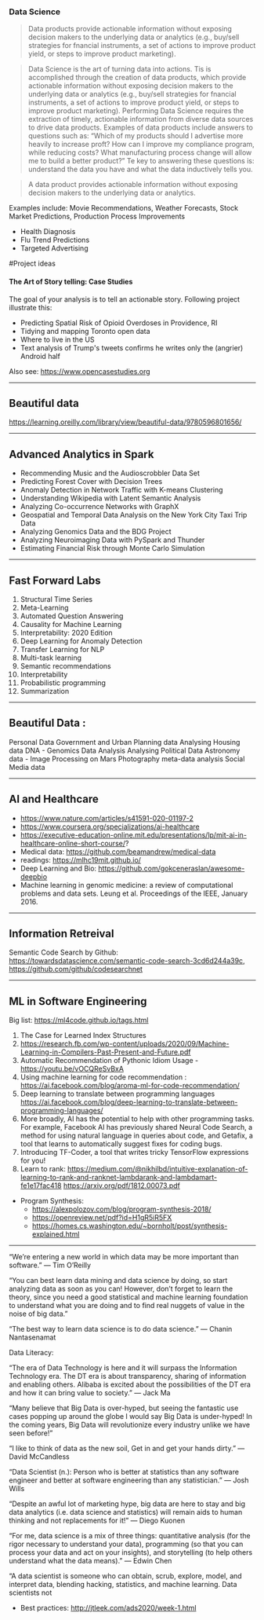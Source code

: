 ### Data Science

> Data products provide actionable information without exposing decision makers to the underlying data or analytics (e.g., buy/sell strategies for fnancial instruments, a set of actions to improve product yield, or steps to improve product marketing).

 > Data Science is the art of turning data into actions. Tis is accomplished through the creation of data products, which provide actionable information without exposing decision makers to the underlying data or analytics (e.g., buy/sell strategies for fnancial instruments, a set of actions to improve product yield, or steps to improve product marketing). Performing Data Science requires the extraction of timely, actionable information from diverse data sources to drive data products. Examples of data products include answers to questions such as: “Which of my products should I advertise more heavily to increase proft? How can I improve my compliance program, while reducing costs? What manufacturing process change will allow me to build a better product?” Te key to answering these questions is: understand the data you have and what the data inductively tells you.

> A data product provides actionable information without exposing decision makers to the underlying data or analytics. 


Examples include: Movie Recommendations, Weather Forecasts, Stock Market Predictions, Production Process Improvements 
- Health Diagnosis
- Flu Trend Predictions 
- Targeted Advertising 


#Project ideas

 
#### The Art of Story telling: Case Studies 

The goal of your analysis is to tell an actionable story. Following project illustrate this:

- Predicting Spatial Risk of Opioid Overdoses in Providence, RI
- Tidying and mapping Toronto open data
- Where to live in the US
- Text analysis of Trump's tweets confirms he writes only the (angrier) Android half

Also see: https://www.opencasestudies.org


----------------------------------
Beautiful data
----------------------------------

https://learning.oreilly.com/library/view/beautiful-data/9780596801656/ 



----------------------------------
Advanced Analytics in Spark
----------------------------------


- Recommending Music and the Audioscrobbler Data Set
- Predicting Forest Cover with Decision Trees
- Anomaly Detection in Network Traffic with K-means Clustering
- Understanding Wikipedia with Latent Semantic Analysis
- Analyzing Co-occurrence Networks with GraphX
- Geospatial and Temporal Data Analysis on the New York City Taxi Trip Data
- Analyzing Genomics Data and the BDG Project
- Analyzing Neuroimaging Data with PySpark and Thunder
- Estimating Financial Risk through Monte Carlo Simulation


----------------------------------
Fast Forward Labs
----------------------------------


1. Structural Time Series
2. Meta-Learning
3. Automated Question Answering
4. Causality for Machine Learning
5. Interpretability: 2020 Edition
6. Deep Learning for Anomaly Detection
7. Transfer Learning for NLP
8. Multi-task learning
9. Semantic recommendations
10. Interpretability
11. Probabilistic programming
12. Summarization


----------------------------------
Beautiful Data : 
----------------------------------

Personal Data 
Government and Urban Planning data 
Analysing Housing data 
DNA - Genomics Data Analysis 
Analysing Political Data 
Astronomy data - Image Processing on Mars 
Photography meta-data analysis 
Social Media data


---------------------------------------
AI and Healthcare
---------------------------------------

- https://www.nature.com/articles/s41591-020-01197-2
- https://www.coursera.org/specializations/ai-healthcare
- https://executive-education-online.mit.edu/presentations/lp/mit-ai-in-healthcare-online-short-course/? 
- Medical data: https://github.com/beamandrew/medical-data
- readings: https://mlhc19mit.github.io/
- Deep Learning and Bio: https://github.com/gokceneraslan/awesome-deepbio 
- Machine learning in genomic medicine: a review of computational problems and data sets. Leung et al. Proceedings of the IEEE, January 2016.

----------------------------------
Information Retreival
----------------------------------

Semantic Code Search by Github: https://towardsdatascience.com/semantic-code-search-3cd6d244a39c, https://github.com/github/codesearchnet


---------------------------------------
ML in Software Engineering 
---------------------------------------

Big list: https://ml4code.github.io/tags.html

1. The Case for Learned Index Structures 
2. https://research.fb.com/wp-content/uploads/2020/09/Machine-Learning-in-Compilers-Past-Present-and-Future.pdf
4. Automatic Recommendation of Pythonic Idiom Usage - https://youtu.be/vOCQReSvBxA
5. Using machine learning for code recommendation : https://ai.facebook.com/blog/aroma-ml-for-code-recommendation/
6. Deep learning to translate between programming languages https://ai.facebook.com/blog/deep-learning-to-translate-between-programming-languages/
7. More broadly, AI has the potential to help with other programming tasks. 
For example, Facebook AI has previously shared Neural Code Search, a method for using natural language in queries about code, and Getafix, 
a tool that learns to automatically suggest fixes for coding bugs. 
8. Introducing TF-Coder, a tool that writes tricky TensorFlow expressions for you!
9. Learn to rank: https://medium.com/@nikhilbd/intuitive-explanation-of-learning-to-rank-and-ranknet-lambdarank-and-lambdamart-fe1e17fac418
https://arxiv.org/pdf/1812.00073.pdf



- Program Synthesis: 
    - https://alexpolozov.com/blog/program-synthesis-2018/
    - https://openreview.net/pdf?id=H1gR5iR5FX
    - https://homes.cs.washington.edu/~bornholt/post/synthesis-explained.html


-----



“We’re entering a new world in which data may be more important than software.”
— Tim O’Reilly

“You can best learn data mining and data science by doing, so start analyzing data as soon as you can! However, don’t forget to learn the theory, since you need a good statistical and machine learning foundation to understand what you are doing and to find real nuggets of value in the noise of big data.”

“The best way to learn data science is to do data science.”
— Chanin Nantasenamat

Data Literacy: 

“The era of Data Technology is here and it will surpass the Information Technology era. The DT era is about transparency, sharing of information and enabling others. Alibaba is excited about the possibilities of the DT era and how it can bring value to society.”
— Jack Ma



“Many believe that Big Data is over-hyped, but seeing the fantastic use cases popping up around the globe I would say Big Data is under-hyped! In the coming years, Big Data will revolutionize every industry unlike we have seen before!”



“I like to think of data as the new soil, Get in and get your hands dirty.”
— David McCandless

“Data Scientist (n.): Person who is better at statistics than any software engineer and better at software engineering than any statistician.”
— Josh Wills

“Despite an awful lot of marketing hype, big data are here to stay and big data analytics (i.e. data science and statistics) will remain aids to human thinking and not replacements for it!”
— Diego Kuonen

“For me, data science is a mix of three things: quantitative analysis (for the rigor necessary to understand your data), programming (so that you can process your data and act on your insights), and storytelling (to help others understand what the data means).”
— Edwin Chen

“A data scientist is someone who can obtain, scrub, explore, model, and interpret data, blending hacking, statistics, and machine learning. Data scientists not



- Best practices: http://jtleek.com/ads2020/week-1.html


